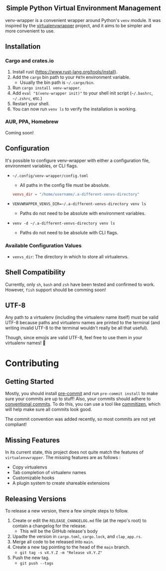 <h2 align="center">Simple Python Virtual Environment Management</h2>

venv-wrapper is a convenient wrapper around Python's `venv` module. It was inspired by the
[virtualenvwrapper](https://bitbucket.org/virtualenvwrapper/virtualenvwrapper/src/master/) project,
and it aims to be simpler and more convenient to use.

## Installation

### Cargo and crates.io

1. Install rust (https://www.rust-lang.org/tools/install).
2. Add the `cargo` bin path to your `PATH` environment variable.
    - Usually the bin path is `~/.cargo/bin`.
3. Run `cargo install venv-wrapper`.
4. Add `eval "$(venv-wrapper init)"` to your shell init script (`~/.bashrc`, `~/.zshrc`, etc.)
5. Restart your shell.
6. You can now run `venv ls` to verify the installation is working.

### AUR, PPA, Homebrew

Coming soon!

## Configuration

It's possible to configure venv-wrapper with either a configuration file, environment variables, or
CLI flags.

- `~/.config/venv-wrapper/config.toml`
    - All paths in the config file must be absolute.
    ```toml
    venvs_dir = "/home/username/.a-different-venvs-directory"
    ```

- `VENVWRAPPER_VENVS_DIR=~/.a-different-venvs-directory venv ls`
    - Paths do not need to be absolute with environment variables.

- `venv -d ~/.a-different-venvs-directory venv ls`
    - Paths do not need to be absolute with CLI flags.

### Available Configuration Values

- `venvs_dir`: The directory in which to store all virtualenvs.

## Shell Compatibility

Currently, only `sh`, `bash` and `zsh` have been tested and confirmed to work. However, `fish`
support should be comming soon!

## UTF-8

Any path to a virtualenv (including the virtualenv name itself) must be valid UTF-8 because paths
and virtualenv names are printed to the terminal (and writing invalid UTF-8 to the terminal wouldn't
really be all that useful).

Though, since emojis are valid UTF-8, feel free to use them in your virtualenv names! 🚀

# Contributing

## Getting Started

Mostly, you should install [pre-commit](https://pre-commit.com/) and run `pre-commit install` to
make sure your commits are up to stuff! Also, your commits should adhere to
[conventional commits](https://www.conventionalcommits.org/en/v1.0.0/). To do this, you can use a
tool like [commitizen](https://github.com/commitizen-tools/commitizen), which will help make sure
all commits look good.

The commit convention was added recently, so most commits are not yet compliant!

## Missing Features

In its current state, this project does not quite match the features of `virtualenvwrapper`. The
missing features are as follows :

- Copy virtualenvs
- Tab completion of virtualenv names
- Customizable hooks
- A plugin system to create shareable extensions

## Releasing Versions

To release a new version, there a few simple steps to follow.

1. Create or edit the `RELEASE_CHANGELOG.md` file (at the repo's root) to contain a changelog for the release.
    - This will be the GitHub release's body
2. Upadte the version in `cargo.toml`, `cargo.lock`, and `clap_app.rs`.
3. Merge all code to be released into `main`.
4. Create a new tag pointing to the head of the `main` branch.
    - `git tag -s vX.Y.Z -m "Release vX.Y.Z"`
5. Push the new tag.
    - `git push --tags`
